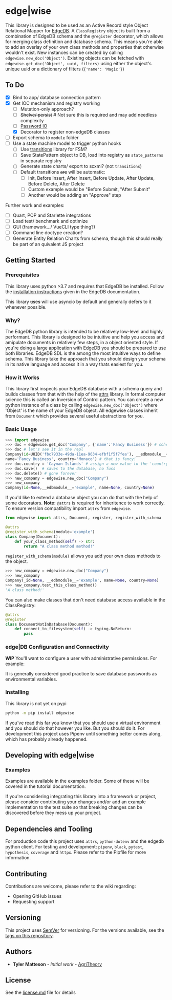 # edge|wise

This library is designed to be used as an Active Record style Object Relational Mapper for [EdgeDB](https://edgedb.com). A `ClassRegistry` object is built from a combination of EdgeDB schema and the `@register` decorator, which allows for merging class definition and database schema. This means you're able to add an overlay of your own class methods and properties that otherwise wouldn't exist. New instances can be created by calling `edgewise.new_doc('Object')`. Existing objects can be fetched with `edgewise.get_doc('Object', uuid, filters)` using either the object's unique uuid or a dictionary of filters (`{'name': 'Magic'}`)

## To Do
- [x] Bind to app/ database connection pattern
- [x] Get IOC mechanism and registry working
  - [ ] Mutation-only approach?
  - [ ] ~~Shelve/ persist~~ # Not sure this is required and may add needless complexity
  - [ ] [Password IO](http://www.pythondiary.com/blog/Jan.13,2020/creating-transparently-encrypted-field-django.html)
  - [x] Decorator to register non-edgeDB classes
- [ ] Export schema to `module` folder
- [ ] Use a state machine model to trigger python hooks
  - [ ] Use [transitions](https://github.com/pytransitions/transitions) library for FSM?
  - [ ] Save StatePattern object to DB, load into registry as `state_patterns` in separate registry
  - [ ] Generate state charts/ export to scxml? (not `transitions`)
  - [ ] Default transitions ~~are~~ will be automatic:
    - [ ] Init, Before Insert, After Insert, Before Update, After Update, Before Delete, After Delete
    - [ ] Custom example would be "Before Submit, "After Submit"
    - [ ] Another would be adding an "Approve" step

Further work and examples:

- [ ] Quart, POP and Starlette integrations
- [ ] Load test/ benchmark and optimize
- [ ] GUI (framework.../ VueCLI type thing?)
- [ ] Command line doctype creation?
- [ ] Generate Entity Relation Charts from schema, though this should really be part of an quivalent JS project

## Getting Started
### Prerequisites
This library uses python >3.7 and requires that EdgeDB be installed. Follow the [installation instructions](https://edgedb.com/docs/tutorial/install) given in the EdgeDB documentation.

This library ~~uses~~ will use asyncio by default and generally defers to it whenever possible.
### Why?
The EdgeDB python library is intended to be relatively low-level and highly performant. This library is designed to be intuitive and help you access and amipulate documents in relatively few steps, in a object oriented style. If you're doing a large application with EdgeDB you should be prepared to use both libraries. EdgeDB SDL is the among the most intuitive ways to define schema. This library take the approach that you should design your schema in its native language and access it in a way thats easiest for you.

### How it Works
This library first inspects your EdgeDB database with a schema query and builds classes from that with the help of the [attrs]() library. In formal computer science this is called an Inversion of Control pattern. You can create a new python instance of a class by calling `edgewise.new_doc('Object')` where 'Object' is the name of your EdgeDB object. All edgewise classes inherit from `Document` which provides several useful abstractions for you.

### Basic Usage
```python
>>> import edgewise
>>> doc = edgewise.get_doc('Company', {'name':'Fancy Business'}) # schema defined here[]()
>>> doc # let's see it in the repl
Company(id=UUID('fbc7933e-49da-11ea-9634-efbf1f5f7fea'), __edbmodule__='example',
name='Fancy Business', country='Monaco') # that is fancy!
>>> doc.country = 'Cayman Islands' # assign a new value to the 'country' attribute
>>> doc.save()  # saves to the database, no fuss
>>> doc.delete() # gone forever
>>> new_company = edgewise.new_doc("Company")
>>> new_company
Company(id=None,__edbmodule__='example', name=None, country=None)
```
If you'd like to extend a database object you can do that with the help of some decorators.
**Note:** `@attrs` is required for inheritence to work correctly. To ensure version compatibility import `attrs` from `edgewise`.
```python
from edgewise import attrs, Document, register, register_with_schema

@attrs
@register_with_schema(module='example')
class Company(Document):
    def your_class_method(self) -> str:
        return "A class method method!"
```
`register_with_schema(module)` allows you add your own class methods to the object.
```python
>>> new_company = edgewise.new_doc("Company")
>>> new_company
Company(_id=None, __edbmodule__='example', name=None, country=None)
>>> new_company.test_this_class_method()
'A class method!'
```
You can also make classes that don't need database access available in the ClassRegistry:
```python
@attrs
@register
class DocumentNotInDatabase(Document):
    def connect_to_filesystem(self) -> typing.NoReturn:
        pass
```

### edge|DB Configuration and Connectivity
**WIP**
You'll want to configure a user with administrative permissions. For example:

It is generally considered good practice to save database passwords as environmental variables.  


### Installing
This library is not yet on pypi
```bash
python -m pip install edgewise
```
If you've read this far you know that you should use a virtual environment and you should do that however you like. But you should do it. For development this project uses Pipenv until something better comes along, which has probably already happened.

## Developing with edge|wise
### Examples
Examples are available in the examples folder. Some of these will be covered in the tutorial documentation.

If you're considering integrating this library into a framework or project, please consider contributing your changes and/or add an example implementation to the test suite so that breaking changes can be discovered before they mess up your project.

## Dependencies and Tooling
For production code this project uses `attrs`, `python-dotenv` and the edgedb python client.
For testing and development: `pipenv`, `black`, `pytest`, `hypothesis`, `coverage` and `httpx`. Please refer to the Pipfile for more information.

## Contributing

Contributions are welcome, please refer to the wiki regarding:
* Opening GitHub issues
* Requesting support

## Versioning
This project uses [SemVer](http://semver.org/) for versioning. For the versions available, see the [tags on this repository](https://github.com/agritheory/edgewise/tags).

## Authors
* **Tyler Matteson** - *Initial work* - [AgriTheory](https://agritheory.com/)

## License
 See the [license.md](license.md) file for details

